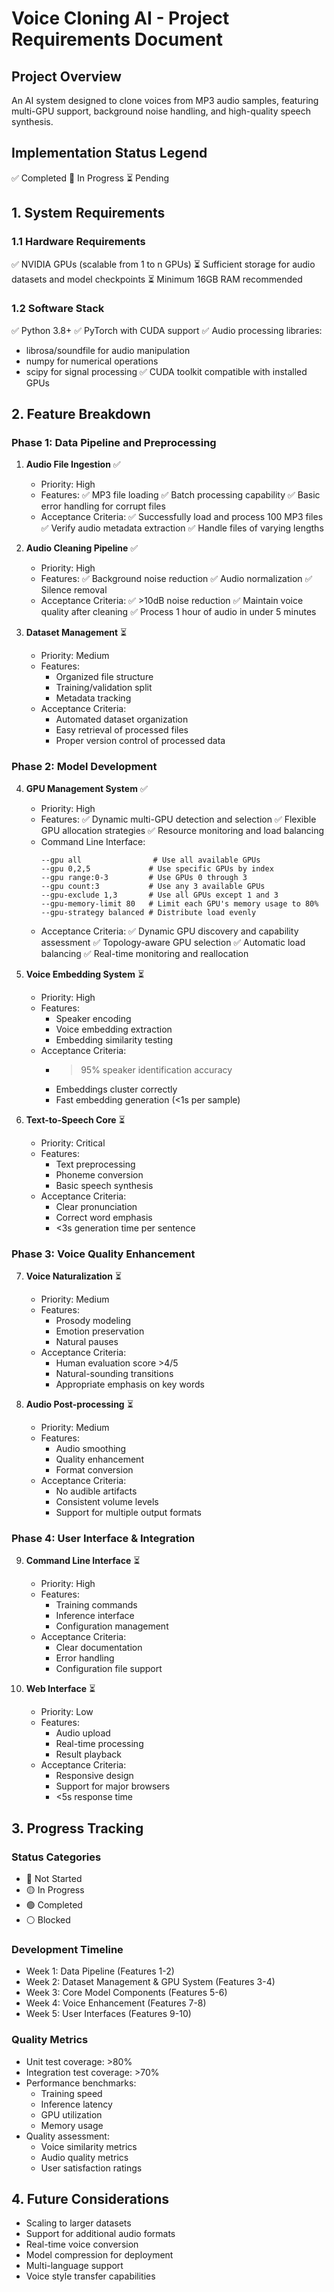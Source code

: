 # Voice Cloning AI - Project Requirements Document

## Project Overview
An AI system designed to clone voices from MP3 audio samples, featuring multi-GPU support, background noise handling, and high-quality speech synthesis.

## Implementation Status Legend
✅ Completed
🚧 In Progress
⏳ Pending

## 1. System Requirements

### 1.1 Hardware Requirements
✅ NVIDIA GPUs (scalable from 1 to n GPUs)
⏳ Sufficient storage for audio datasets and model checkpoints
⏳ Minimum 16GB RAM recommended

### 1.2 Software Stack
✅ Python 3.8+
✅ PyTorch with CUDA support
✅ Audio processing libraries:
  - librosa/soundfile for audio manipulation
  - numpy for numerical operations
  - scipy for signal processing
✅ CUDA toolkit compatible with installed GPUs

## 2. Feature Breakdown

### Phase 1: Data Pipeline and Preprocessing
1. **Audio File Ingestion** ✅
   - Priority: High
   - Features:
     ✅ MP3 file loading
     ✅ Batch processing capability
     ✅ Basic error handling for corrupt files
   - Acceptance Criteria:
     ✅ Successfully load and process 100 MP3 files
     ✅ Verify audio metadata extraction
     ✅ Handle files of varying lengths

2. **Audio Cleaning Pipeline** ✅
   - Priority: High
   - Features:
     ✅ Background noise reduction
     ✅ Audio normalization
     ✅ Silence removal
   - Acceptance Criteria:
     ✅ >10dB noise reduction
     ✅ Maintain voice quality after cleaning
     ✅ Process 1 hour of audio in under 5 minutes

3. **Dataset Management** ⏳
   - Priority: Medium
   - Features:
     - Organized file structure
     - Training/validation split
     - Metadata tracking
   - Acceptance Criteria:
     - Automated dataset organization
     - Easy retrieval of processed files
     - Proper version control of processed data

### Phase 2: Model Development
4. **GPU Management System** ✅
   - Priority: High
   - Features:
     ✅ Dynamic multi-GPU detection and selection
     ✅ Flexible GPU allocation strategies
     ✅ Resource monitoring and load balancing
   - Command Line Interface:
     ```
     --gpu all                # Use all available GPUs
     --gpu 0,2,5             # Use specific GPUs by index
     --gpu range:0-3         # Use GPUs 0 through 3
     --gpu count:3           # Use any 3 available GPUs
     --gpu-exclude 1,3       # Use all GPUs except 1 and 3
     --gpu-memory-limit 80   # Limit each GPU's memory usage to 80%
     --gpu-strategy balanced # Distribute load evenly
     ```
   - Acceptance Criteria:
     ✅ Dynamic GPU discovery and capability assessment
     ✅ Topology-aware GPU selection
     ✅ Automatic load balancing
     ✅ Real-time monitoring and reallocation

5. **Voice Embedding System** ⏳
   - Priority: High
   - Features:
     - Speaker encoding
     - Voice embedding extraction
     - Embedding similarity testing
   - Acceptance Criteria:
     - >95% speaker identification accuracy
     - Embeddings cluster correctly
     - Fast embedding generation (<1s per sample)

6. **Text-to-Speech Core** ⏳
   - Priority: Critical
   - Features:
     - Text preprocessing
     - Phoneme conversion
     - Basic speech synthesis
   - Acceptance Criteria:
     - Clear pronunciation
     - Correct word emphasis
     - <3s generation time per sentence

### Phase 3: Voice Quality Enhancement
7. **Voice Naturalization** ⏳
   - Priority: Medium
   - Features:
     - Prosody modeling
     - Emotion preservation
     - Natural pauses
   - Acceptance Criteria:
     - Human evaluation score >4/5
     - Natural-sounding transitions
     - Appropriate emphasis on key words

8. **Audio Post-processing** ⏳
   - Priority: Medium
   - Features:
     - Audio smoothing
     - Quality enhancement
     - Format conversion
   - Acceptance Criteria:
     - No audible artifacts
     - Consistent volume levels
     - Support for multiple output formats

### Phase 4: User Interface & Integration
9. **Command Line Interface** ⏳
   - Priority: High
   - Features:
     - Training commands
     - Inference interface
     - Configuration management
   - Acceptance Criteria:
     - Clear documentation
     - Error handling
     - Configuration file support

10. **Web Interface** ⏳
    - Priority: Low
    - Features:
      - Audio upload
      - Real-time processing
      - Result playback
    - Acceptance Criteria:
      - Responsive design
      - Support for major browsers
      - <5s response time

## 3. Progress Tracking

### Status Categories
- 🔴 Not Started
- 🟡 In Progress
- 🟢 Completed
- ⚪ Blocked

### Development Timeline
- Week 1: Data Pipeline (Features 1-2)
- Week 2: Dataset Management & GPU System (Features 3-4)
- Week 3: Core Model Components (Features 5-6)
- Week 4: Voice Enhancement (Features 7-8)
- Week 5: User Interfaces (Features 9-10)

### Quality Metrics
- Unit test coverage: >80%
- Integration test coverage: >70%
- Performance benchmarks:
  - Training speed
  - Inference latency
  - GPU utilization
  - Memory usage
- Quality assessment:
  - Voice similarity metrics
  - Audio quality metrics
  - User satisfaction ratings

## 4. Future Considerations
- Scaling to larger datasets
- Support for additional audio formats
- Real-time voice conversion
- Model compression for deployment
- Multi-language support
- Voice style transfer capabilities
